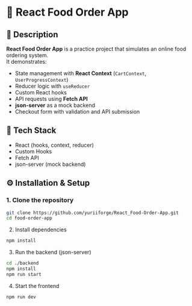 # 🍔 React Food Order App

## 📖 Description

**React Food Order App** is a practice project that simulates an online food ordering system.  
It demonstrates:

- State management with **React Context** (`CartContext`, `UserProgressContext`)
- Reducer logic with `useReducer`
- Custom React hooks
- API requests using **Fetch API**
- **json-server** as a mock backend
- Checkout form with validation and API submission

## 🚀 Tech Stack

- React (hooks, context, reducer)
- Custom Hooks
- Fetch API
- json-server (mock backend)

## ⚙️ Installation & Setup

### 1. Clone the repository

```bash
git clone https://github.com/yuriiforge/React_Food-Order-App.git
cd food-order-app
```

2. Install dependencies

```bash
npm install
```

3. Run the backend (json-server)

```bash
cd ./backend
npm install
npm run start
```

4. Start the frontend

```bash
npm run dev
```
